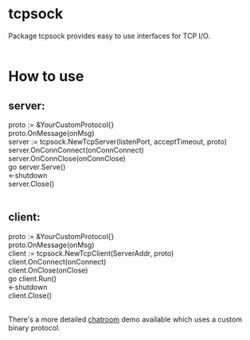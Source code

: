 # tcpsock
Package tcpsock provides easy to use interfaces for TCP I/O.</br></br>

# How to use</br>
## server:
proto := &YourCustomProtocol{}</br>
proto.OnMessage(onMsg)</br>
server := tcpsock.NewTcpServer(listenPort, acceptTimeout, proto)</br>
server.OnConnConnect(onConnConnect)</br>
server.OnConnClose(onConnClose)</br>
go server.Serve()</br>
<-shutdown</br>
server.Close()</br></br>
## client:
proto := &YourCustomProtocol{}</br>
proto.OnMessage(onMsg)</br>
client := tcpsock.NewTcpClient(ServerAddr, proto)</br>
client.OnConnect(onConnect)</br>
client.OnClose(onClose)</br>
go client.Run()</br>
<-shutdown</br>
client.Close()</br></br>

There's a more detailed [chatroom](https://github.com/ecofast/tcpsock/tree/master/samples/chatroom) demo available which uses a custom binary protocol.
